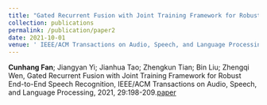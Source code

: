 ```yaml
---
title: "Gated Recurrent Fusion with Joint Training Framework for Robust End-to-End Speech Recognition"
collection: publications
permalink: /publication/paper2
date: 2021-10-01
venue: ' IEEE/ACM Transactions on Audio, Speech, and Language Processing'
---
```

 **Cunhang Fan**; Jiangyan Yi; Jianhua Tao; Zhengkun Tian; Bin Liu; Zhengqi Wen, Gated Recurrent Fusion with Joint Training Framework for Robust End-to-End Speech Recognition, IEEE/ACM Transactions on Audio, Speech, and Language Processing, 2021, 29:198-209.[paper](https://fchest.github.io/pub/Trans2.pdf)


